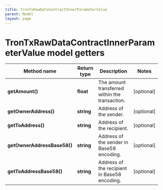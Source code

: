 ```yaml
---
title: TronTxRawDataContractInnerParameterValue
parent: Model
layout: page
---
```


# TronTxRawDataContractInnerParameterValue model getters

Method name | Return type | Description | Notes
------------ | ------------- | ------------- | -------------
**getAmount()** | **float** | The amount transferred within the transaction. | [optional]
**getOwnerAddress()** | **string** | Address of the sender. | [optional]
**getToAddress()** | **string** | Address of the recipient. | [optional]
**getOwnerAddressBase58()** | **string** | Address of the sender in Base58 encoding. | [optional]
**getToAddressBase58()** | **string** | Address of the recipient in Base58 encoding. | [optional]

